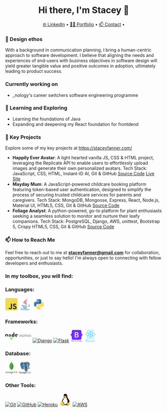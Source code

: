 <h1 align="center">Hi there, I'm Stacey 👋</h1>

<p align="center">
  <a href="https://www.linkedin.com/in/staceyfanner/">🌐 LinkedIn</a> •
  <a href="https://staceyfanner.com/">👨‍💻 Portfolio</a> •
  <a href="mailto:staceyfanner@gmail.com">📫 Contact</a>  •
<!--   <a href="https://github.com/users/staceyjf/projects/4/views/3">📝 Personal Kanban board</a> -->
</p>

### 🎨 Design ethos
With a background in communication planning, I bring a human-centric approach to software development. I believe that aligning the needs and experiences of end-users with business objectives in software design will yield greater tangible value and positive outcomes in adoption, ultimately leading to product success.

### Currently working on
- _nology's career switchers software engineering programme 

### 🌱 Learning and Exploring
- Learning the foundations of Java
- Expanding and deepening my React foundation for frontdend

### 🚀 Key Projects
Explore some of my key projects at https://staceyfanner.com/ 
- **Happily Ever Avatar**: A light hearted vanilla JS, CSS & HTML project, leveraging the Replicate API to enable users to effortlessly upload images and generate their own personalized avatars.  Tech Stack: JavaScript, CSS, HTML, Instant-ID AI, Git & GitHub [Source Code](https://github.com/staceyjf/happilyEverAvatar) [Live Site](https://avatar.staceyfanner.com/)
- **Mayday Mum**: A JavaScript-powered childcare booking platform featuring token-based user authentication, designed to simplify the process of securing trusted childcare services for parents and caregivers. Tech Stack: MongoDB, Mongoose, Express, React, Node.js, Material UI, HTML5, CSS, Git & GitHub  [Source Code](https://github.com/staceyjf/maydayMum)
- **Foliage Analyst**: A python-powered, go-to platform for plant enthusiasts seeking a seamless solution to monitor and nurture their leafy companions.  Tech Stack: PostgreSQL, Django, AWS, unittest, Bootstrap 5, Crispy HTML5, CSS, Git & GitHub [Source Code](https://github.com/staceyjf/foliageAnalyst)
  
### 📫 How to Reach Me
Feel free to reach out to me at **staceyfanner@gmail.com** for collaboration, opportunities, or just to say hello! I'm always open to connecting with fellow developers and enthusiasts.

### In my toolbox, you will find:

### Languages:
[<img src="https://raw.githubusercontent.com/devicons/devicon/master/icons/javascript/javascript-original.svg" alt="JavaScript" width="40" height="40"/>](https://developer.mozilla.org/en-US/docs/Web/JavaScript)
[<img src="https://raw.githubusercontent.com/devicons/devicon/master/icons/java/java-original.svg" alt="Java" width="40" height="40"/>](https://www.java.com/)
[<img src="https://raw.githubusercontent.com/devicons/devicon/master/icons/python/python-original.svg" alt="Python" width="40" height="40"/>](https://www.python.org/)

### Frameworks:
[<img src="https://raw.githubusercontent.com/devicons/devicon/master/icons/nodejs/nodejs-original-wordmark.svg" alt="Node.js" width="40" height="40"/>](https://nodejs.org/)
[<img src="https://raw.githubusercontent.com/devicons/devicon/master/icons/express/express-original-wordmark.svg" alt="Express" width="40" height="40"/>](https://expressjs.com/)
[<img src="https://cdn.worldvectorlogo.com/logos/django.svg" alt="Django" width="40" height="40"/>](https://www.djangoproject.com/)
[<img src="https://www.vectorlogo.zone/logos/pocoo_flask/pocoo_flask-icon.svg" alt="Flask" width="40" height="40"/>](https://flask.palletsprojects.com/)
[<img src="https://raw.githubusercontent.com/devicons/devicon/master/icons/bootstrap/bootstrap-plain-wordmark.svg" alt="Bootstrap" width="40" height="40"/>](https://getbootstrap.com/)
[<img src="https://raw.githubusercontent.com/devicons/devicon/master/icons/react/react-original-wordmark.svg" alt="React" width="40" height="40"/>](https://reactjs.org/)

### Database:
[<img src="https://raw.githubusercontent.com/devicons/devicon/master/icons/mongodb/mongodb-original-wordmark.svg" alt="MongoDB" width="40" height="40"/>](https://www.mongodb.com/)
[<img src="https://raw.githubusercontent.com/devicons/devicon/master/icons/postgresql/postgresql-original-wordmark.svg" alt="PostgreSQL" width="40" height="40"/>](https://www.postgresql.org/)

### Other Tools:
[<img src="https://www.vectorlogo.zone/logos/git-scm/git-scm-icon.svg" alt="Git" width="40" height="40"/>](https://git-scm.com/)
[<img src="https://www.vectorlogo.zone/logos/github/github-icon.svg" alt="GitHub" width="40" height="40"/>](https://github.com/)
[<img src="https://www.vectorlogo.zone/logos/heroku/heroku-icon.svg" alt="Heroku" width="40" height="40"/>](https://heroku.com/)
[<img src="https://raw.githubusercontent.com/devicons/devicon/master/icons/linux/linux-original.svg" alt="Linux" width="40" height="40"/>](https://www.linux.org/)
[<img src="https://www.vectorlogo.zone/logos/amazon_aws/amazon_aws-icon.svg" alt="AWS" width="40" height="40"/>](https://aws.amazon.com/)

